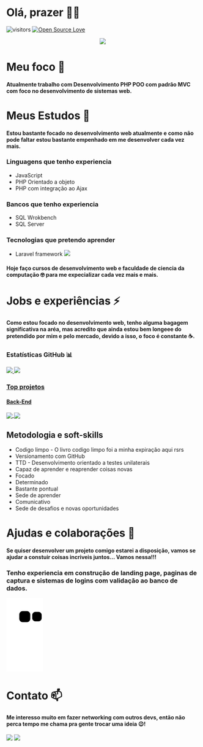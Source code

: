 # Olá, prazer 🐱‍👤
![visitors](https://visitor-badge.laobi.icu/badge?page_id=0XxMxX0.0XxMxX0)
[![Open Source Love](https://badges.frapsoft.com/os/v1/open-source.svg?v=102)](https://github.com/ellerbrock/open-source-badge/)
<p align="center">
  <!-- Typing SVG by DenverCoder1 - https://github.com/DenverCoder1/readme-typing-svg -->
  <a href="https://github.com/DenverCoder1/readme-typing-svg">
    <img src="https://readme-typing-svg.demolab.com/?lines=Bem-vindo(a)%20ao%20meu%20GitHub%20👋;Full-Stack%20web%20developer ;Sempre%20aprendendo%20novas%20coisas%20🤓&font=Fira%20Code&center=true&width=440&height=45&color=FFFe&vCenter=true&pause=1000&size=22" /></a>
</p>


# Meu foco 🔭
#### Atualmente trabalho com Desenvolvimento PHP POO com padrão MVC com foco no desenvolvimento de sistemas web.

# Meus Estudos 🌱
#### Estou bastante focado no desenvolvimento web atualmente e como não pode faltar estou bastante empenhado em me desenvolver cada vez mais.

### Linguagens que tenho experiencia
<ul>
<li>JavaScript
</li>
<li>PHP Orientado a objeto
</li>
<li>PHP com integração ao Ajax
</li>
</ul>

### Bancos que tenho experiencia
<ul>
<li>SQL Wrokbench
</li>
<li>SQL Server</li>
</ul>

### Tecnologias que pretendo aprender
<ul>
<li>Laravel framework <img width='20' src="https://cdn.jsdelivr.net/gh/devicons/devicon/icons/laravel/laravel-plain.svg" />
</li>
</ul>

#### Hoje faço cursos de desenvolvimento web e faculdade de ciencia da computação 🤓 para me expecializar cada vez mais e mais.

# Jobs e experiências ⚡
#### Como estou focado no desenvolvimento web, tenho alguma bagagem significativa na aréa, mas acredito que ainda estou bem longeee do pretendido por mim e pelo mercado, devido a isso, o foco é constante ☕.


### Estatísticas GitHub 📊
<div>
<a href="https://github.com/0XxMxX0">
<img height="150em" src="https://github-readme-stats-sigma-five.vercel.app/api/top-langs/?username=0XxMxX0&layout=compact&langs_count=7&theme=dracula"/>
<img height="150em"src="https://github-readme-stats-sigma-five.vercel.app/api?username=0XxMxX0&show_icons=true&theme=dracula&include_all_commits=true&count_private=true"/>
</div>
  
### Top projetos
 
#### Back-End
<a href="https://github.com/0XxMxX0/medtech-sistema-de-login">
  <img align="center" height='138em' src="https://github-readme-stats-sigma-five.vercel.app/api/pin/?username=0XxMxX0&repo=medtech-sistema-de-login&theme=dracula" />
</a>  
<a href="https://github.com/0XxMxX0/techstore---marketplace">
  <img align="center" height='138em' src="https://github-readme-stats-sigma-five.vercel.app/api/pin/?username=0XxMxX0&repo=techstore---marketplace&theme=dracula" />
</a>  
  
## Metodologia e soft-skills
<ul>
<li>Codigo limpo - O livro codigo limpo foi a minha expiração aqui rsrs</li>
<li>Versionamento com GitHub</li>
<li>TTD - Desenvolvimento orientado a testes unilaterais</li>
<li>Capaz de aprender e reaprender coisas novas</li>
<li>Focado</li>
<li>Determinado</li>
<li>Bastante pontual</li>
<li>Sede de aprender</li>
<li>Comunicativo</li>
<li>Sede de desafios e novas oportunidades</li>
</ul>


# Ajudas e colaborações 👯
#### Se quiser desenvolver um projeto comigo estarei a disposição, vamos se ajudar a constuir coisas incriveis juntos... Vamos nessa!!!
### Tenho experiencia em construção de landing page, paginas de captura e sistemas de logins com validação ao banco de dados.
  
![Snake animation](https://github.com/0XxMxX0/0XxMxX0/blob/output/github-contribution-grid-snake.svg)

# Contato 📫
#### Me interesso muito em fazer networking com outros devs, então não perca tempo me chama pra gente trocar uma ideia 😉!
<div>
<a href = "mailto:nunesrico2001@gmail.com"><img src="https://img.shields.io/badge/Gmail-D14836?style=for-the-badge&logo=gmail&logoColor=white" target="_blank"></a>
<a href="https://www.linkedin.com/in/matheus-nunes-desenvolvedor" target="_blank"><img src="https://img.shields.io/badge/-LinkedIn-%230077B5?style=for-the-badge&logo=linkedin&logoColor=white" target="_blank"></a>   
</div>



